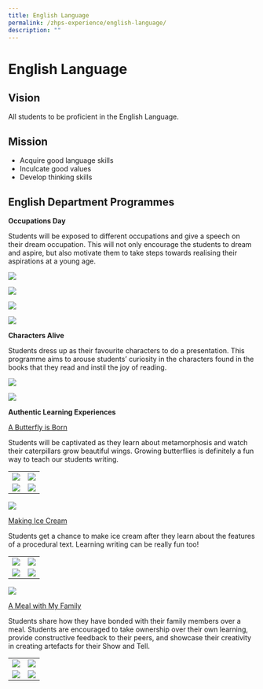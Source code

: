 ```yaml
---
title: English Language
permalink: /zhps-experience/english-language/
description: ""
---
```

# English Language

Vision
------

All students to be proficient in the English Language.  

Mission
-------

*   Acquire good language skills
*   Inculcate good values
*   Develop thinking skills

English Department Programmes
-----------------------------

**Occupations Day**

Students will be exposed to different occupations and give a speech on their dream occupation. This will not only encourage the students to dream and aspire, but also motivate them to take steps towards realising their aspirations at a young age.


![](/images/ZHPS%20Experience/English%20Language/1-3.png)

![](/images/ZHPS%20Experience/English%20Language/pic46.png)

![](/images/ZHPS%20Experience/English%20Language/7-91.png)

![](/images/ZHPS%20Experience/English%20Language/10-13.png)

**Characters Alive**

Students dress up as their favourite characters to do a presentation. This programme aims to arouse students’ curiosity in the characters found in the books that they read and instil the joy of reading.

![](/images/ZHPS%20Experience/English%20Language/1-3a.png)

![](/images/ZHPS%20Experience/English%20Language/4-5.png)

**Authentic Learning Experiences**  

<u>A Butterfly is Born</u>

Students will be captivated as they learn about metamorphosis and watch their caterpillars grow beautiful wings. Growing butterflies is definitely a fun way to teach our students writing.


|   |   |
|:-:|:-:|
|  ![](/images/ZHPS%20Experience/English%20Language/Butterfly%20is%20Born_1.png)  |  ![](/images/ZHPS%20Experience/English%20Language/Butterfly%20is%20Born_2.png) |
|  ![](/images/ZHPS%20Experience/English%20Language/Butterfly%20is%20Born_3.png)  |  ![](/images/ZHPS%20Experience/English%20Language/Butterfly%20is%20Born_4.png) |


![](/images/ZHPS%20Experience/English%20Language/Butterfly%20is%20Born_5.png)

<u>Making Ice Cream</u>

Students get a chance to make ice cream after they learn about the features of a procedural text. Learning writing can be really fun too!

|   |   |
|:-:|:-:|
|  ![](/images/ZHPS%20Experience/English%20Language/Making%20Ice%20Cream_1.jpg)  |   ![](/images/ZHPS%20Experience/English%20Language/Making%20Ice%20Cream_2.jpg) |
|   ![](/images/ZHPS%20Experience/English%20Language/Making%20Ice%20Cream_3.jpg) |  ![](/images/ZHPS%20Experience/English%20Language/Making%20Ice%20Cream_4.jpg) |

 ![](/images/ZHPS%20Experience/English%20Language/Making%20Ice%20Cream_5.jpg)
 
 <u>A Meal with My Family</u>

Students share how they have bonded with their family members over a meal. Students are encouraged to take ownership over their own learning, provide constructive feedback to their peers, and showcase their creativity in creating artefacts for their Show and Tell.

|   |   |
|:-:|:-:|
| ![](/images/ZHPS%20Experience/English%20Language/Meal%20with%20My%20Family_1.png)  |  ![](/images/ZHPS%20Experience/English%20Language/Meal%20with%20My%20Family_2.jpg) |
| ![](/images/ZHPS%20Experience/English%20Language/Meal%20with%20My%20Family_3.jpg)  |  ![](/images/ZHPS%20Experience/English%20Language/Meal%20with%20My%20Family_4.jpg) |
